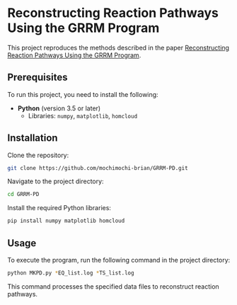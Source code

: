 
# Reconstructing Reaction Pathways Using the GRRM Program

This project reproduces the methods described in the paper [Reconstructing Reaction Pathways Using the GRRM Program](https://pubs.acs.org/doi/full/10.1021/acs.jctc.2c01204).

## Prerequisites

To run this project, you need to install the following:

- **Python** (version 3.5 or later)
  - Libraries: `numpy`, `matplotlib`, `homcloud`

## Installation

Clone the repository:

```sh
git clone https://github.com/mochimochi-brian/GRRM-PD.git
```

Navigate to the project directory:

```sh
cd GRRM-PD
```

Install the required Python libraries:

```sh
pip install numpy matplotlib homcloud
```

## Usage

To execute the program, run the following command in the project directory:

```sh
python MKPD.py *EQ_list.log *TS_list.log
```

This command processes the specified data files to reconstruct reaction pathways.
